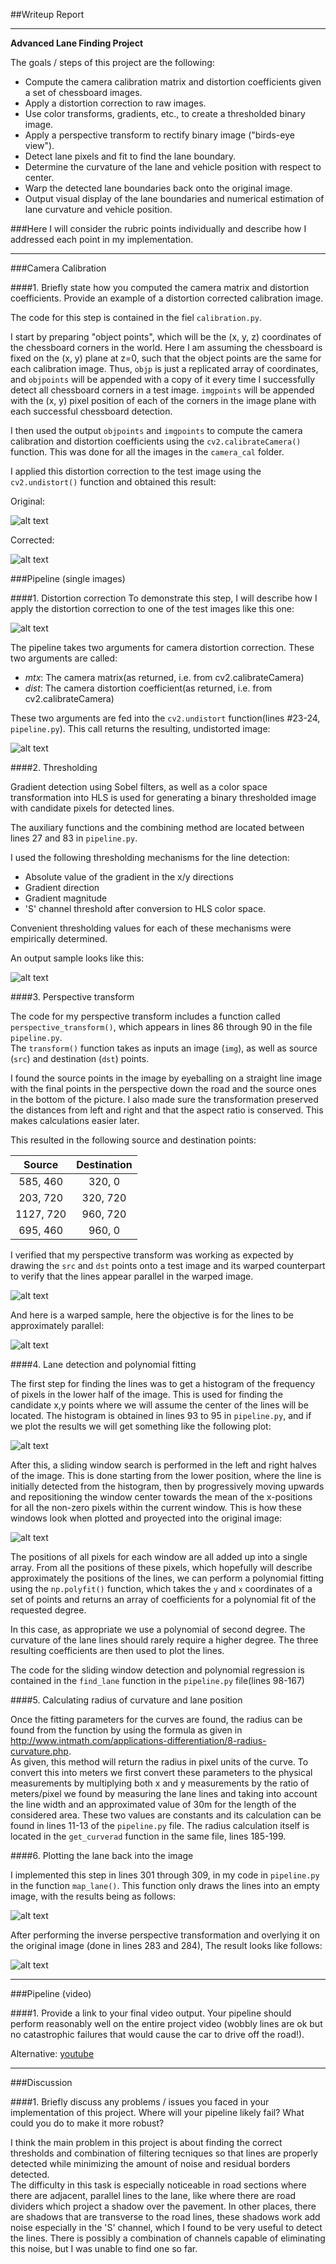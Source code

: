 ##Writeup Report

---

**Advanced Lane Finding Project**

The goals / steps of this project are the following:

* Compute the camera calibration matrix and distortion coefficients given a set of chessboard images.
* Apply a distortion correction to raw images.
* Use color transforms, gradients, etc., to create a thresholded binary image.
* Apply a perspective transform to rectify binary image ("birds-eye view").
* Detect lane pixels and fit to find the lane boundary.
* Determine the curvature of the lane and vehicle position with respect to center.
* Warp the detected lane boundaries back onto the original image.
* Output visual display of the lane boundaries and numerical estimation of lane curvature and vehicle position.

[//]: # (Image References)

[image0]: ./camera_cal/calibration1.jpg "Original chessboard"
[image1]: ./output_images/calibrated1.jpg "Corrected chessboard"
[image2]: ./output_images/test1.jpg_1_orig.jpg "Original road"
[image3]: ./output_images/test1.jpg_2_undistorted.jpg "Road Transformed"
[image4]: ./output_images/test1.jpg_3_thresholded.jpg "Binary Example"
[image5]: ./output_images/straight_lines1_undistorted_ptransf1.jpg "Warp Example"
[image6]: ./output_images/test1.jpg_4_perspective.jpg "Warp Example"
[image7]: ./output_images/test1.jpg_5_histogram.jpg "Histogram"
[image8]: ./output_images/test1.jpg_windows.jpg "Detected windows"
[image9]: ./output_images/test1.jpg_7_detected_lane.jpg "Detected lane plot"
[image10]: ./output_images/test1.jpg_8_output.jpg "Output"
[video1]: ./solution_video.mp4 "Video"

###Here I will consider the rubric points individually and describe how I addressed each point in my implementation.  

---
###Camera Calibration

####1. Briefly state how you computed the camera matrix and distortion coefficients. Provide an example of a distortion corrected calibration image.

The code for this step is contained in the fiel `calibration.py`.  

I start by preparing "object points", which will be the (x, y, z) coordinates of the chessboard corners in the world. 
Here I am assuming the chessboard is fixed on the (x, y) plane at z=0, such that the object points are the same for each
 calibration image.  Thus, `objp` is just a replicated array of coordinates, and `objpoints` will be appended with a 
 copy of it every time I successfully detect all chessboard corners in a test image.  `imgpoints` will be appended with
  the (x, y) pixel position of each of the corners in the image plane with each successful chessboard detection.  

I then used the output `objpoints` and `imgpoints` to compute the camera calibration and distortion coefficients
 using the `cv2.calibrateCamera()` function.
   This was done for all the images in the `camera_cal` folder.  
 
 I applied this distortion correction to the test image using the
  `cv2.undistort()` function and obtained this result: 

Original: 

![alt text][image0]

Corrected:

![alt text][image1]

###Pipeline (single images)

####1. Distortion correction
To demonstrate this step, I will describe how I apply the distortion correction to one of the test images like this one:

![alt text][image2]

The pipeline takes two arguments for camera distortion correction. These two arguments are called:
- *mtx*: The camera matrix(as returned, i.e. from cv2.calibrateCamera)
- *dist*: The camera distortion coefficient(as returned, i.e. from cv2.calibrateCamera)

These two arguments are fed into the `cv2.undistort` function(lines #23-24, `pipeline.py`). This call returns the resulting,
undistorted image:

![alt text][image3]

####2. Thresholding

Gradient detection using Sobel filters, as well as a color space transformation into
 HLS is used for generating a binary thresholded image with candidate pixels for detected lines.

The auxiliary functions and the combining method are located between lines 27 and 83 in `pipeline.py`.

I used the following thresholding mechanisms for the line detection:
- Absolute value of the gradient in the x/y directions
- Gradient direction
- Gradient magnitude
- 'S' channel threshold after conversion to HLS color space. 

Convenient thresholding values for each of these mechanisms were empirically determined.

An output sample looks like this:

![alt text][image4]

####3. Perspective transform


The code for my perspective transform includes a function called `perspective_transform()`, 
which appears in lines 86 through 90 in the file `pipeline.py`.  
The `transform()` function takes as inputs an image (`img`), as well as source (`src`) and destination (`dst`) points.  

I found the source points in the image by eyeballing on a straight line image with the final points in the perspective
down the road and the source ones in the bottom of the picture. I also made sure the transformation preserved the
distances from left and right and that the aspect ratio is conserved. This makes calculations easier later.

This resulted in the following source and destination points:

| Source        | Destination   | 
|:-------------:|:-------------:| 
| 585, 460      | 320, 0        | 
| 203, 720      | 320, 720      |
| 1127, 720     | 960, 720      |
| 695, 460      | 960, 0        |

I verified that my perspective transform was working as expected by drawing the `src` and `dst` points onto a test 
image and its warped counterpart to verify that the lines appear parallel in the warped image.

![alt text][image5]

And here is a warped sample, here the objective is for the lines to be approximately parallel:

![alt text][image6]

####4. Lane detection and polynomial fitting

The first step for finding the lines was to get a histogram of the frequency of pixels in the lower half of the image.
This is used for finding the candidate x,y points where we will assume the center of the lines will be located.
The histogram is obtained in lines 93 to 95 in `pipeline.py`, and if we plot the results we will get something
like the following plot:

![alt text][image7]

After this, a sliding window search is performed in the left and right halves of the image. This is done
starting from the lower position, where the line is initially detected from the histogram, then
by progressively moving upwards and repositioning the window center towards the mean of the x-positions 
for all the non-zero pixels within the current window.
This is how these windows look when plotted and proyected into the original image:

![alt text][image8]

The positions of all pixels for each window are all added up into a single array. From all the positions of these pixels,
which hopefully will describe approximately the positions of the lines, we can perform a polynomial fitting using 
the `np.polyfit()` function, which takes the `y` and `x` coordinates of a set of points and returns an array
 of coefficients for a polynomial fit of the requested degree.
 
 In this case, as appropriate we use a polynomial of second degree. The curvature of the lane lines should rarely require
 a higher degree. The three resulting coefficients are then used to plot the lines.
 
 The code for the sliding window detection and polynomial regression is contained in the `find_lane` function 
 in the `pipeline.py` file(lines 98-167)

####5. Calculating radius of curvature and lane position

Once the fitting parameters for the curves are found, the radius can be found from the function by using the formula as given
in http://www.intmath.com/applications-differentiation/8-radius-curvature.php.  
As  given, this method will return the radius in pixel units of the curve. To convert this into meters we first convert
these parameters to the physical measurements by multiplying both x and y measurements by the ratio of meters/pixel we
found by measuring the lane lines and taking into account the line width and an approximated value of 30m for the length
of the considered area. These two values are constants and its calculation can be found in lines 11-13 of the `pipeline.py`
 file. The radius calculation itself is located in the `get_curverad` function in the same file, lines 185-199.
   

####6. Plotting the lane back into the image

I implemented this step in lines 301 through 309, in my code in `pipeline.py` in the function `map_lane()`.
This function only draws the lines into an empty image, with the results being as follows:

![alt text][image9]

After performing the inverse perspective transformation and overlying it on the original image (done in lines 283 and 284),
The result looks like follows:

![alt text][image10]

---

###Pipeline (video)

####1. Provide a link to your final video output.  Your pipeline should perform reasonably well on the entire project video (wobbly lines are ok but no catastrophic failures that would cause the car to drive off the road!).

Alternative: [youtube](https://www.youtube.com/watch?v=ur_vsFF68kA&feature=youtu.be)

---

###Discussion

####1. Briefly discuss any problems / issues you faced in your implementation of this project. Where will your pipeline likely fail?  What could you do to make it more robust?

I think the main problem in this project is about finding the correct thresholds and combination of filtering tecniques
 so that lines are properly detected while minimizing the amount of noise and residual borders detected.  
The difficulty in this task is especially noticeable in road sections where there are adjacent, parallel lines to the lane,
 like where there are road dividers which project a shadow over the pavement. In other places, there are shadows
 that are transverse to the road lines, these shadows work add noise especially in the 'S' channel, which I found to
 be very useful to detect the lines. There is possibly a combination of channels capable of eliminating this noise, but I was unable
 to find one so far.